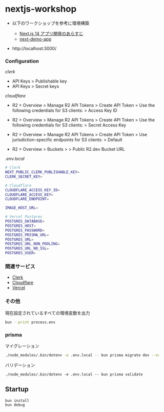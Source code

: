 # nextjs-workshop

- 以下のワークショップを参考に環境構築

  - [Next.js 14 アプリ開発のあらすじ](https://zenn.dev/nino/books/30e21d37af73b5)
  - [next-demo-app](https://github.com/dninomiya/next-demo-app)

- http://localhost:3000/

### Configuration

_clerk_

- API Keys > Publishable key
- API Keys > Secret keys

_cloudflare_

- R2 > Overview > Manage R2 API Tokens > Create API Token > Use the following credentials for S3 clients: > Access Key ID
- R2 > Overview > Manage R2 API Tokens > Create API Token > Use the following credentials for S3 clients: > Secret Access Key
- R2 > Overview > Manage R2 API Tokens > Create API Token > Use jurisdiction-specific endpoints for S3 clients: > Default

- R2 > Overview > Buckets > <YOUR-BUCKET> > Public R2.dev Bucket URL

_.env.local_

```sh
# Clerk
NEXT_PUBLIC_CLERK_PUBLISHABLE_KEY=
CLERK_SECRET_KEY=

# Cloudflare
CLOUDFLARE_ACCESS_KEY_ID=
CLOUDFLARE_ACCESS_KEY=
CLOUDFLARE_ENDPOINT=

IMAGE_HOST_URL=

# Vercel Postgres
POSTGRES_DATABASE=
POSTGRES_HOST=
POSTGRES_PASSWORD=
POSTGRES_PRISMA_URL=
POSTGRES_URL=
POSTGRES_URL_NON_POOLING=
POSTGRES_URL_NO_SSL=
POSTGRES_USER=
```

### 関連サービス

- [Clerk](https://clerk.com/)
- [Cloudflare](https://www.cloudflare.com/)
- [Vercel](https://vercel.com/)

### その他

現在設定されているすべての環境変数を出力

```sh
bun --print process.env
```

### prisma

マイグレーション

```sh
./node_modules/.bin/dotenv -e .env.local -- bun prisma migrate dev --name init
```

バリデーション

```
./node_modules/.bin/dotenv -e .env.local -- bun prisma validate
```

## Startup

```sh
bun install
bun debug
```
